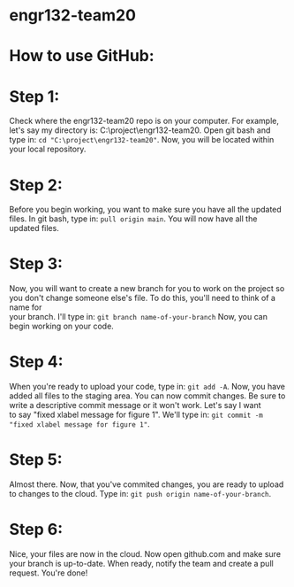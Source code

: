 # engr132-team20
# How to use GitHub:
# Step 1:
   Check where the engr132-team20 repo is on your computer. For example, let's say my directory is: C:\project\engr132-team20. Open git bash and type in: 
   `cd "C:\project\engr132-team20"`. 
   Now, you will be located within your local repository.
# Step 2:
   Before you begin working, you want to make sure you have all the updated files. In git bash, type in: 
   `pull origin main`. 
   You will now have all the updated files.
# Step 3: 
   Now, you will want to create a new branch for you to work on the project so you don't change someone else's file. To do this, you'll need to think of a name for     
   your branch.  I'll type in: 
   `git branch name-of-your-branch`
   Now, you can begin working on your code.
# Step 4:
   When you're ready to upload your code, type in:
   `git add -A`. 
   Now, you have added all files to the staging area. You can now commit changes. Be sure to write a descriptive commit message or it won't work. Let's say I want  
   to say "fixed xlabel message for figure 1". We'll type in:
   `git commit -m "fixed xlabel message for figure 1"`.
# Step 5:
   Almost there. Now, that you've commited changes, you are ready to upload to changes to the cloud. Type in: 
   `git push origin name-of-your-branch`.
# Step 6:
   Nice, your files are now in the cloud. Now open github.com and make sure your branch is up-to-date. When ready, notify the team and create a pull request. 
   You're done!
